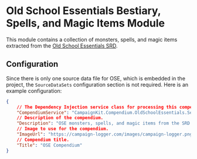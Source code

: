 ﻿
# Old School Essentials Bestiary, Spells, and Magic Items Module

This module contains a collection of monsters, spells, and magic items extracted from the [Old School Essentials SRD](https://oldschoolessentials.necroticgnome.com/srd/index.php/Main_Page).

## Configuration

Since there is only one source data file for OSE, which is embedded in the project, the `SourceDataSets` configuration section is not required. Here is an example configuration:

```json
{
    // The Dependency Injection service class for processing this compendium.
    "CompendiumService": "CampaignKit.Compendium.OldSchoolEssentials.Services.IOldSchoolEssentialsCompendiumService, CampaignKit.Compendium.OldSchoolEssentials.dll",
    // Description of the compendium.
    "Description": "OSE monsters, spells, and magic items from the SRD.",
    // Image to use for the compendium.
    "ImageUrl": "https://campaign-logger.com/images/campaign-logger.png",
    // Compendium title.
    "Title": "OSE Compendium"
}
```

